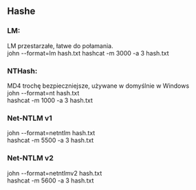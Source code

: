 ## Hashe

### LM:
LM przestarzałe, łatwe do połamania.  
john --format=lm hash.txt 
hashcat -m 3000 -a 3 hash.txt  
    
### NTHash:
MD4 trochę bezpieczniejsze, używane w domyślnie w Windows  
john --format=nt hash.txt  
hashcat -m 1000 -a 3 hash.txt  

### Net-NTLM v1  
john --format=netntlm hash.txt  
hashcat -m 5500 -a 3 hash.txt  

### Net-NTLM v2  
john --format=netntlmv2 hash.txt  
hashcat -m 5600 -a 3 hash.txt  
